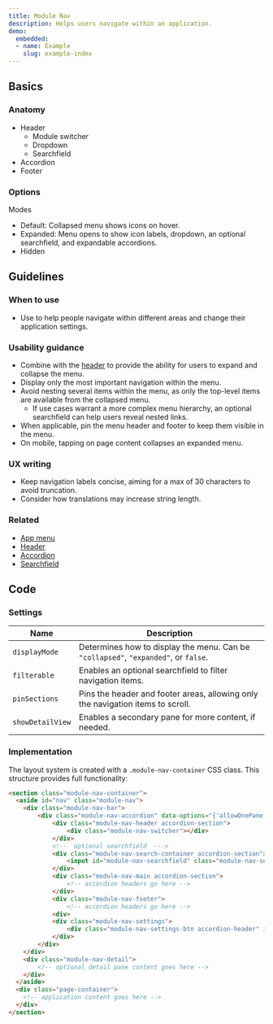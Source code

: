 ```yaml
---
title: Module Nav
description: Helps users navigate within an application.
demo:
  embedded:
  - name: Example
    slug: example-index
---
```


## Basics

### Anatomy

- Header
  - Module switcher
  - Dropdown
  - Searchfield
- Accordion
- Footer

### Options

Modes

- Default: Collapsed menu shows icons on hover.
- Expanded: Menu opens to show icon labels, dropdown, an optional searchfield, and expandable accordions.
- Hidden

## Guidelines

### When to use

- Use to help people navigate within different areas and change their application settings.

### Usability guidance

- Combine with the [header](./header) to provide the ability for users to expand and collapse the menu.
- Display only the most important navigation within the menu.
- Avoid nesting several items within the menu, as only the top-level items are available from the collapsed menu.
  - If use cases warrant a more complex menu hierarchy, an optional searchfield can help users reveal nested links.
- When applicable, pin the menu header and footer to keep them visible in the menu.
- On mobile, tapping on page content collapses an expanded menu.

### UX writing

- Keep navigation labels concise, aiming for a max of 30 characters to avoid truncation.
- Consider how translations may increase string length.

### Related

- [App menu](./applicationmenu)
- [Header](./header)
- [Accordion](./accordion)
- [Searchfield](./searchfield)

## Code
  
### Settings

| Name | Description |
| ----------- | ----------- |
| `displayMode` | Determines how to display the menu. Can be `"collapsed"`, `"expanded"`, or `false`. |
| `filterable` | Enables an optional searchfield to filter navigation items. |
| `pinSections` | Pins the header and footer areas, allowing only the navigation items to scroll. |
| `showDetailView` | Enables a secondary pane for more content, if needed. |

### Implementation

The layout system is created with a `.module-nav-container` CSS class. This structure provides full functionality:

```html
<section class="module-nav-container">
  <aside id="nav" class="module-nav">
    <div class="module-nav-bar">
        <div class="module-nav-accordion" data-options="{'allowOnePane': false}">
            <div class="module-nav-header accordion-section">
                <div class="module-nav-switcher"></div>
            </div>
            <!--  optional searchfield  --->
            <div class="module-nav-search-container accordion-section">
                <input id="module-nav-searchfield" class="module-nav-search searchfield"/>
            </div>
            <div class="module-nav-main accordion-section">
                <!-- accordion headers go here -->
            </div>
            <div class="module-nav-footer">
                <!-- accordion headers go here -->
            <div>
            <div class="module-nav-settings">
                <div class="module-nav-settings-btn accordion-header" id="module-nav-settings-btn"></div>
            </div>
        </div>
    </div>
    <div class="module-nav-detail">
        <!-- optional detail pane content goes here -->
    </div>
  </aside>
  <div class="page-container">
    <!-- application content goes here -->
  </div>
</section>
```
